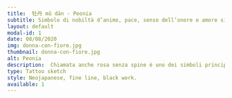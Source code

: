 ```yaml
---
title:  牡丹 mǔ dān - Peonia
subtitle: Simbolo di nobiltà d’animo, pace, senso dell’onore e amore sincero.
layout: default
modal-id: 1
date: 08/08/2020
img: donna-con-fiore.jpg
thumbnail: donna-con-fiore.jpg
alt: Peonia
description:  Chiamata anche rosa senza spine è uno dei simboli principi della “bellezza che si affaccia al mondo”, in particolare nella cultura cinese viene utilizzata per accompagnare le giovani donne che si distinguono maggiormente per l’incantevole aspetto esteriore e per l’energia vitale tipica della giovinezza.
type: Tattoo sketch
style: Neojapanese, fine line, black work.
available: 1
---
```

